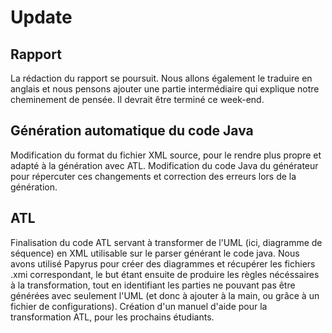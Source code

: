 # Update

## Rapport
La rédaction du rapport se poursuit. Nous allons également le traduire en anglais et nous pensons ajouter une partie
intermédiaire qui explique notre cheminement de pensée. Il devrait être terminé ce week-end.

## Génération automatique du code Java
Modification du format du fichier XML source, pour le rendre plus propre et adapté à la génération avec ATL. 
Modification du code Java du générateur pour répercuter ces changements et correction des erreurs lors de la génération.

## ATL
Finalisation du code ATL servant à transformer de l'UML (ici, diagramme de séquence) en XML utilisable sur le parser générant le code java.
Nous avons utilisé Papyrus pour créer des diagrammes et récupérer les fichiers .xmi correspondant, le but étant ensuite de produire les règles
nécéssaires à la transformation, tout en identifiant les parties ne pouvant pas être générées avec seulement l'UML (et donc à ajouter à la main, ou grâce à un fichier de configurations).
Création d'un manuel d'aide pour la transformation ATL, pour les prochains étudiants.
